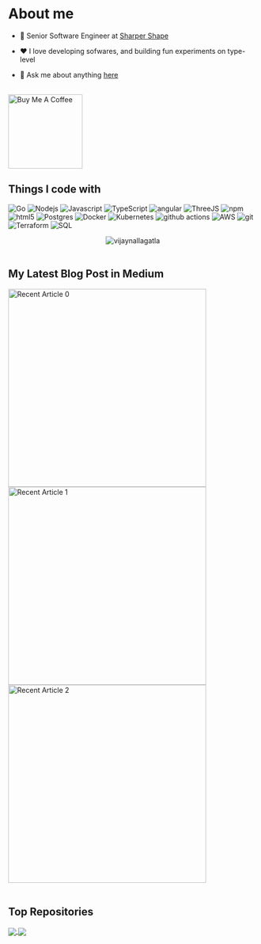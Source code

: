 <h1>About me</h1>

- 💼 Senior Software Engineer at [Sharper Shape](https://sharpershape.com/)

- ❤️ I love developing sofwares, and building fun experiments on type-level

- 💬 Ask me about anything [here](https://github.com/vijaynallagatla/vijaynallagatla/issues)
<br/>
 <a href="https://www.buymeacoffee.com/vijaynallagatla" target="_blank"><img src="https://cdn.buymeacoffee.com/buttons/v2/default-red.png" alt="Buy Me A Coffee" width="150" ></a>

<h2>Things I code with</h2>
<p>
  <img alt="Go" src="https://img.shields.io/badge/-Golang-45b8d8?style=flat-square&logo=go&logoColor=white" />
  <img alt="Nodejs" src="https://img.shields.io/badge/-Nodejs-43853d?style=flat-square&logo=Node.js&logoColor=white" />
  <img alt="Javascript" src="https://img.shields.io/badge/-Javascript-ea2845?style=flat-square&logo=javascript&logoColor=white" />
  <img alt="TypeScript" src="https://img.shields.io/badge/-TypeScript-007ACC?style=flat-square&logo=typescript&logoColor=white" />
  <img alt="angular" src="https://img.shields.io/badge/-Angular-DD0031?style=flat-square&logo=angular&logoColor=white" />
  <img alt="ThreeJS" src="https://img.shields.io/badge/-ThreeJS-007ACC?style=flat-square&logo=three.js&logoColor=white" />
  <img alt="npm" src="https://img.shields.io/badge/-NPM-CB3837?style=flat-square&logo=npm&logoColor=white" />
  <img alt="html5" src="https://img.shields.io/badge/-HTML5-E34F26?style=flat-square&logo=html5&logoColor=white" />
  <img alt="Postgres" src="https://img.shields.io/badge/-Postgres-8DD6F9?style=flat-square&logo=postgresql&logoColor=white" /> 
  <img alt="Docker" src="https://img.shields.io/badge/-Docker-46a2f1?style=flat-square&logo=docker&logoColor=white" />
  <img alt="Kubernetes" src="https://img.shields.io/badge/-Kubernetes-46a2f1?style=flat-square&logo=kubernetes&logoColor=white" />
  <img alt="github actions" src="https://img.shields.io/badge/-Github_Actions-2088FF?style=flat-square&logo=github-actions&logoColor=white" />
  <img alt="AWS" src="https://img.shields.io/badge/-AWS-1a73e8?style=flat-square&logo=amazon_web_service&logoColor=white" />
  <img alt="git" src="https://img.shields.io/badge/-Git-F05032?style=flat-square&logo=git&logoColor=white" />
  <img alt="Terraform" src="https://img.shields.io/badge/-Terraform-F7B93E?style=flat-square&logo=terraform&logoColor=white" />
  <img alt="SQL" src="https://img.shields.io/badge/-SQL-13aa52?style=flat-square&logo=sql&logoColor=white" />

</p>

<div align="center"><img src="https://github-readme-stats.vercel.app/api?username=vijaynallagatla&show_icons=true" alt="vijaynallagatla" /></div>
<!-- 
![github stats](https://github-profile-trophy.vercel.app/?username=vijaynallagatla&no-frame=true&theme=oldie) -->

<br/>

<h2>My Latest Blog Post in Medium</h2>
<a target="_blank" href="https://github-readme-medium-recent-article.vercel.app/medium/@vijai.nallagatla/0"><img src="https://github-readme-medium-recent-article.vercel.app/medium/@vijai.nallagatla/0" width="400" alt="Recent Article 0"></a>
<a target="_blank" href="https://github-readme-medium-recent-article.vercel.app/medium/@vijai.nallagatla/1"><img src="https://github-readme-medium-recent-article.vercel.app/medium/@vijai.nallagatla/1" width="400" alt="Recent Article 1"></a>
<a target="_blank" href="https://github-readme-medium-recent-article.vercel.app/medium/@vijai.nallagatla/2"><img src="https://github-readme-medium-recent-article.vercel.app/medium/@vijai.nallagatla/2" width="400" alt="Recent Article 2"></a> <br>

<br/>
<h2>Top Repositories</h2>

<a href="https://github.com/vijaynallagatla/github-readme-stats">
  <img align="center" src="https://github-readme-stats.vercel.app/api/pin/?username=vijaynallagatla&repo=nginx_production_config&theme=buefy" />
</a>
<a href="https://github.com/vijaynallagatla/vijaynallagatla.github.io">
  <img align="center" src="https://github-readme-stats.vercel.app/api/pin/?username=vijaynallagatla&repo=vijaynallagatla.github.io&theme=buefy" />
</a>
